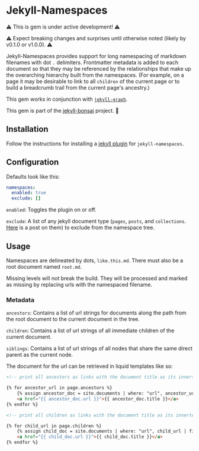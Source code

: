 # Jekyll-Namespaces

⚠️ This is gem is under active development! ⚠️

⚠️ Expect breaking changes and surprises until otherwise noted (likely by v0.1.0 or v1.0.0). ⚠️

Jekyll-Namespaces provides support for long namespacing of markdown filenames with dot `.` delimiters. Frontmatter metadata is added to each document so that they may be referenced by the relationships that make up the overarching hierarchy built from the namespaces. (For example, on a page it may be desirable to link to all `children` of the current page or to build a breadcrumb trail from the current page's ancestry.)

This gem works in conjunction with [`jekyll-graph`](https://github.com/manunamz/jekyll-graph).

This gem is part of the [jekyll-bonsai](https://jekyll-bonsai.netlify.app/) project. 🎋

## Installation

Follow the instructions for installing a [jekyll plugin](https://jekyllrb.com/docs/plugins/installation/) for `jekyll-namespaces`.

## Configuration

Defaults look like this:

```yaml
namespaces:
  enabled: true
  exclude: []
```

`enabled`: Toggles the plugin on or off.

`exclude`: A list of any jekyll document type (`pages`, `posts`, and `collections`. [Here](https://ben.balter.com/2015/02/20/jekyll-collections/) is a post on them) to exclude from the namespace tree.

## Usage

Namespaces are delineated by dots, `like.this.md`. There must also be a root document named `root.md`.

Missing levels will not break the build. They will be processed and marked as missing by replacing urls with the namespaced filename.

### Metadata

`ancestors`: Contains a list of url strings for documents along the path from the root document to the current document in the tree.

`children`: Contains a list of url strings of all immediate children of the current document.

`siblings`: Contains a list of url strings of all nodes that share the same direct parent as the current node.

The document for the url can be retrieved in liquid templates like so:

```html
<!-- print all ancestors as links with the document title as its innertext -->

{% for ancestor_url in page.ancestors %}
    {% assign ancestor_doc = site.documents | where: "url", ancestor_url | first %}
    <a href="{{ ancestor_doc.url }}">{{ ancestor_doc.title }}</a>
{% endfor %}
```
```html
<!-- print all children as links with the document title as its innertext -->

{% for child_url in page.children %}
    {% assign child_doc = site.documents | where: "url", child_url | first %}
    <a href="{{ child_doc.url }}">{{ child_doc.title }}</a>
{% endfor %}
```
